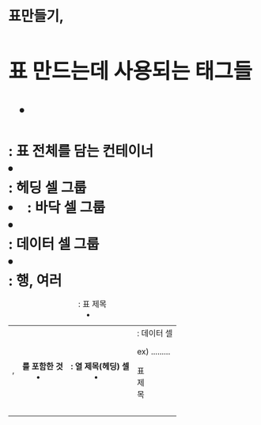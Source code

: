 # 표만들기, <table>

## 표 만드는데 사용되는 태그들

- <table> : 표 전체를 담는 컨테이너
- <caption> : 표 제목
- <thead> : 헤딩 셀 그룹
- <foot> : 바닥 셀 그룹
- <tbody> : 데이터 셀 그룹
- <tr> : 행, 여러 <td>, <th>를 포함한 것
- <th> : 열 제목(헤딩) 셀
- <td> : 데이터 셀


ex)
    <table>
        <caption>표제목</caption>
        <thead>...</thead>
        <tfoot>...<tfoot>
        <tbody>...<tbody>
    </table>